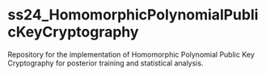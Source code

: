 # ss24_HomomorphicPolynomialPublicKeyCryptography
Repository for the implementation of Homomorphic Polynomial Public Key Cryptography for posterior training and statistical analysis.
